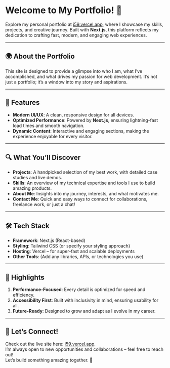 # Welcome to My Portfolio! 🌟

Explore my personal portfolio at [i59.vercel.app](https://i59.vercel.app), where I showcase my skills, projects, and creative journey. Built with **Next.js**, this platform reflects my dedication to crafting fast, modern, and engaging web experiences.

---

## 🌍 About the Portfolio  
This site is designed to provide a glimpse into who I am, what I’ve accomplished, and what drives my passion for web development. It’s not just a portfolio; it’s a window into my story and aspirations.

---

## 🎨 Features
- **Modern UI/UX**: A clean, responsive design for all devices.
- **Optimized Performance**: Powered by **Next.js**, ensuring lightning-fast load times and smooth navigation.
- **Dynamic Content**: Interactive and engaging sections, making the experience enjoyable for every visitor.

---

## 🔍 What You’ll Discover
- **Projects**: A handpicked selection of my best work, with detailed case studies and live demos.
- **Skills**: An overview of my technical expertise and tools I use to build amazing products.
- **About Me**: Insights into my journey, interests, and what motivates me.
- **Contact Me**: Quick and easy ways to connect for collaborations, freelance work, or just a chat!

---

## 🛠️ Tech Stack  
- **Framework**: Next.js (React-based)  
- **Styling**: Tailwind CSS (or specify your styling approach)  
- **Hosting**: Vercel – for super-fast and scalable deployments  
- **Other Tools**: (Add any libraries, APIs, or technologies you use)

---

## 🚀 Highlights  
1. **Performance-Focused**: Every detail is optimized for speed and efficiency.  
2. **Accessibility First**: Built with inclusivity in mind, ensuring usability for all.  
3. **Future-Ready**: Designed to grow and adapt as I evolve in my career.  

---

## 👋 Let’s Connect!
Check out the live site here: [i59.vercel.app](https://i59.vercel.app).  
I’m always open to new opportunities and collaborations – feel free to reach out!  
Let’s build something amazing together. 🌟
